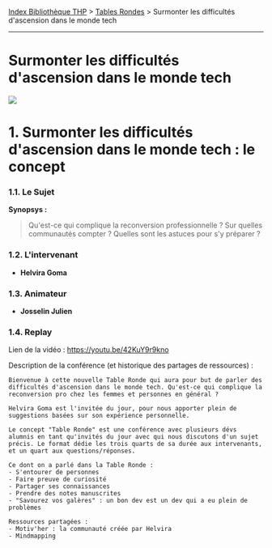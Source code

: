 [Index Bibliothèque THP](https://github.com/TheHackingProject/bibliotheque-THP/wiki) > [Tables Rondes](https://github.com/TheHackingProject/bibliotheque-THP/wiki/tables_rondes) > Surmonter les difficultés d'ascension dans le monde tech

___

# Surmonter les difficultés d'ascension dans le monde tech

![](https://picsum.photos/1024/400)


# 1. Surmonter les difficultés d'ascension dans le monde tech : le concept

### 1.1. Le Sujet

**Synopsys :** 
>Qu'est-ce qui complique la reconversion professionnelle ? Sur quelles communautés compter ? Quelles sont les astuces pour s'y préparer ?

### 1.2. L'intervenant

- **Helvira Goma**

### 1.3. Animateur

- **Josselin Julien**

### 1.4. Replay

Lien de la vidéo : https://youtu.be/42KuY9r9kno

Description de la conférence (et historique des partages de ressources) :

```
Bienvenue à cette nouvelle Table Ronde qui aura pour but de parler des difficultés d'ascension dans le monde tech. Qu'est-ce qui complique la reconversion pro chez les femmes et personnes en général ?

Helvira Goma est l'invitée du jour, pour nous apporter plein de suggestions basées sur son expérience personnelle.

Le concept "Table Ronde" est une conférence avec plusieurs dévs alumnis en tant qu'invités du jour avec qui nous discutons d'un sujet précis. Le format dédie les trois quarts de sa durée aux intervenants, et un quart aux questions/réponses. 

Ce dont on a parlé dans la Table Ronde :
- S'entourer de personnes
- Faire preuve de curiosité
- Partager ses connaissances
- Prendre des notes manuscrites
- "Savourez vos galères" : un bon dev est un dev qui a eu plein de problèmes

Ressources partagées :
- Motiv'her : la communauté créée par Helvira
- Mindmapping
```
